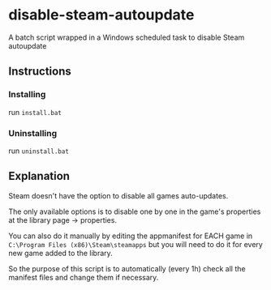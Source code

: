 # disable-steam-autoupdate
A batch script wrapped in a Windows scheduled task to disable Steam autoupdate

## Instructions

### Installing
run `install.bat`

### Uninstalling
run `uninstall.bat`

## Explanation
Steam doesn't have the option to disable all games auto-updates.

The only available options is to disable one by one in the game's properties at the library page -> properties.

You can also do it manually by editing the appmanifest for EACH game in `C:\Program Files (x86)\Steam\steamapps` but you will need to do it for every new game added to the library.

So the purpose of this script is to automatically (every 1h) check all the manifest files and change them if necessary.

